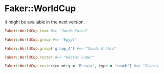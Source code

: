 # Faker::WorldCup

It might be available in the next version.

```ruby
Faker::WorldCup.team #=> "South Korea"

Faker::WorldCup.group #=> "Egypt"

Faker::WorldCup.group('group_A') #=> "Saudi Arabia"

Faker::WorldCup.roster #=> "Héctor Cúper"

Faker::WorldCup.roster(country = 'Russia', type = 'coach') #=> "Stanislav Cherchesov"
```
